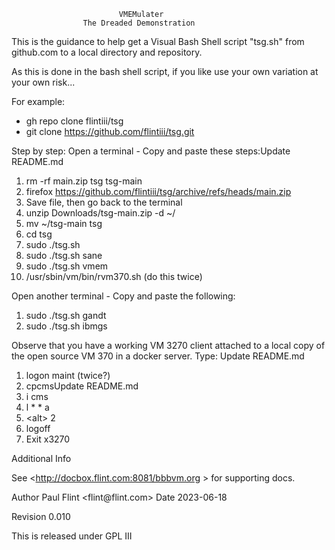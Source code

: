                             VMEMulater
                    The Dreaded Demonstration

This is the guidance to help get a Visual Bash Shell script \"tsg.sh\"
from github.com to a local directory and repository.

As this is done in the bash shell script, if you like use your own variation
at your own risk...

For example:

 -  gh repo clone flintiii/tsg
 -  git clone https://github.com/flintiii/tsg.git

Step by step:
Open a terminal - Copy and paste these steps:Update README.md

1.   rm -rf main.zip tsg tsg-main
2.   firefox  https://github.com/flintiii/tsg/archive/refs/heads/main.zip
3.   Save file, then go back to the terminal
4.   unzip  Downloads/tsg-main.zip -d ~/
5.   mv ~/tsg-main tsg
6.   cd tsg
7.   sudo ./tsg.sh
8.   sudo ./tsg.sh sane
9.   sudo ./tsg.sh vmem
10.  /usr/sbin/vm/bin/rvm370.sh (do this twice)

Open another terminal - Copy and paste the following:

1.  sudo ./tsg.sh gandt
2.  sudo ./tsg.sh ibmgs

Observe that you have a working VM 3270 client attached to a local copy
of the open source VM 370 in a docker server. Type:
Update README.md
1.  logon maint (twice?)
2.  cpcmsUpdate README.md
3.  i cms
4.  l \* \* a
5.  \<alt\> 2
6.  logoff
7.  Exit x3270

Additional Info

See \<http://docbox.flint.com:8081/bbbvm.org \> for supporting docs.

Author
Paul Flint \<flint\@flint.com\>
Date
2023-06-18

Revision
0.010

This is released under GPL III
